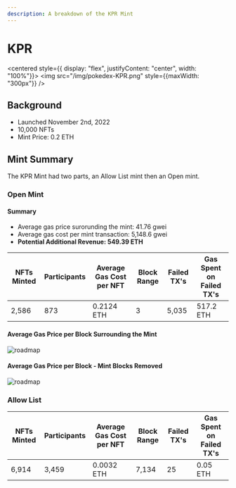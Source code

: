 ```yaml
---
description: A breakdown of the KPR Mint
---
```


# KPR

<centered style={{ display: "flex", justifyContent: "center", width: "100%"}}>
  <img src="/img/pokedex-KPR.png" style={{maxWidth: "300px"}} />
</centered>

## Background
- Launched November 2nd, 2022
- 10,000 NFTs
- Mint Price: 0.2 ETH

## Mint Summary
The KPR Mint had two parts, an Allow List mint then an Open mint.

### Open Mint
#### Summary
- Average gas price surorunding the mint: 41.76 gwei
- Average gas cost per mint transaction: 5,148.6 gwei
- **Potential Additional Revenue: 549.39 ETH**

| NFTs Minted | Participants | Average Gas Cost per NFT | Block Range | Failed TX's | Gas Spent on Failed TX's |
|-------------|--------------|--------------------------|-------------|-------------|--------------------------|
| 2,586       | 873          | 0.2124 ETH               | 3           | 5,035       | 517.2 ETH                |

#### Average Gas Price per Block Surrounding the Mint
![roadmap](/img/pokedex/kpr/kpr_surrounding.png)

#### Average Gas Price per Block - Mint Blocks Removed
![roadmap](/img/pokedex/kpr/kpr_removed.png)

### Allow List
| NFTs Minted | Participants | Average Gas Cost per NFT | Block Range | Failed TX's | Gas Spent on Failed TX's |
|-------------|--------------|--------------------------|-------------|-------------|--------------------------|
| 6,914       | 3,459        | 0.0032 ETH               | 7,134       | 25          | 0.05 ETH                 |